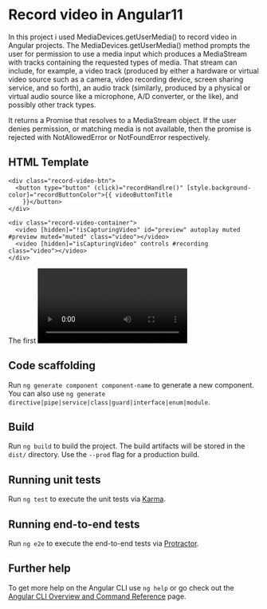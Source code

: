 # Record video in Angular11

In this project i used MediaDevices.getUserMedia() to record video in Angular projects.
The MediaDevices.getUserMedia() method prompts the user for permission to use a media input which produces a MediaStream with tracks containing the requested types of media. That stream can include, for example, a video track (produced by either a hardware or virtual video source such as a camera, video recording device, screen sharing service, and so forth), an audio track (similarly, produced by a physical or virtual audio source like a microphone, A/D converter, or the like), and possibly other track types.

It returns a Promise that resolves to a MediaStream object. If the user denies permission, or matching media is not available, then the promise is rejected with NotAllowedError or NotFoundError respectively.

## HTML Template
```
<div class="record-video-btn">
  <button type="button" (click)="recordHandlre()" [style.background-color]="recordButtonColor">{{ videoButtonTitle
    }}</button>
</div>

<div class="record-video-container">
  <video [hidden]="!isCapturingVideo" id="preview" autoplay muted #preview muted="muted" class="video"></video>
  <video [hidden]="isCapturingVideo" controls #recording class="video"></video>
</div>
```
The first <video> is the preview of the recording video and the second one is used to show recorded video.


## Code scaffolding

Run `ng generate component component-name` to generate a new component. You can also use `ng generate directive|pipe|service|class|guard|interface|enum|module`.

## Build

Run `ng build` to build the project. The build artifacts will be stored in the `dist/` directory. Use the `--prod` flag for a production build.

## Running unit tests

Run `ng test` to execute the unit tests via [Karma](https://karma-runner.github.io).

## Running end-to-end tests

Run `ng e2e` to execute the end-to-end tests via [Protractor](http://www.protractortest.org/).

## Further help

To get more help on the Angular CLI use `ng help` or go check out the [Angular CLI Overview and Command Reference](https://angular.io/cli) page.

